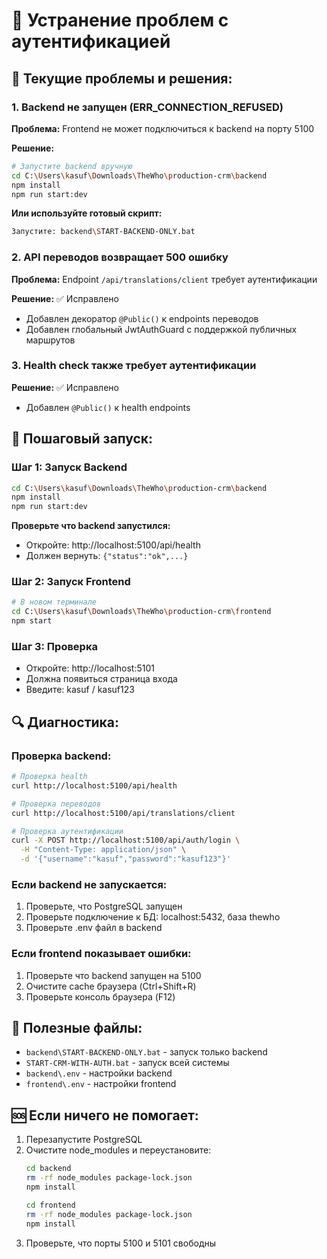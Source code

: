# 🔧 Устранение проблем с аутентификацией

## 🚨 Текущие проблемы и решения:

### 1. Backend не запущен (ERR_CONNECTION_REFUSED)

**Проблема:** Frontend не может подключиться к backend на порту 5100

**Решение:**
```bash
# Запустите backend вручную
cd C:\Users\kasuf\Downloads\TheWho\production-crm\backend
npm install
npm run start:dev
```

**Или используйте готовый скрипт:**
```bash
Запустите: backend\START-BACKEND-ONLY.bat
```

### 2. API переводов возвращает 500 ошибку

**Проблема:** Endpoint `/api/translations/client` требует аутентификации

**Решение:** ✅ Исправлено
- Добавлен декоратор `@Public()` к endpoints переводов
- Добавлен глобальный JwtAuthGuard с поддержкой публичных маршрутов

### 3. Health check также требует аутентификации

**Решение:** ✅ Исправлено
- Добавлен `@Public()` к health endpoints

## 🚀 Пошаговый запуск:

### Шаг 1: Запуск Backend
```bash
cd C:\Users\kasuf\Downloads\TheWho\production-crm\backend
npm install
npm run start:dev
```

**Проверьте что backend запустился:**
- Откройте: http://localhost:5100/api/health
- Должен вернуть: `{"status":"ok",...}`

### Шаг 2: Запуск Frontend
```bash
# В новом терминале
cd C:\Users\kasuf\Downloads\TheWho\production-crm\frontend
npm start
```

### Шаг 3: Проверка
- Откройте: http://localhost:5101
- Должна появиться страница входа
- Введите: kasuf / kasuf123

## 🔍 Диагностика:

### Проверка backend:
```bash
# Проверка health
curl http://localhost:5100/api/health

# Проверка переводов
curl http://localhost:5100/api/translations/client

# Проверка аутентификации
curl -X POST http://localhost:5100/api/auth/login \
  -H "Content-Type: application/json" \
  -d '{"username":"kasuf","password":"kasuf123"}'
```

### Если backend не запускается:
1. Проверьте, что PostgreSQL запущен
2. Проверьте подключение к БД: localhost:5432, база thewho
3. Проверьте .env файл в backend

### Если frontend показывает ошибки:
1. Проверьте что backend запущен на 5100
2. Очистите cache браузера (Ctrl+Shift+R)
3. Проверьте консоль браузера (F12)

## 📁 Полезные файлы:

- `backend\START-BACKEND-ONLY.bat` - запуск только backend
- `START-CRM-WITH-AUTH.bat` - запуск всей системы
- `backend\.env` - настройки backend
- `frontend\.env` - настройки frontend

## 🆘 Если ничего не помогает:

1. Перезапустите PostgreSQL
2. Очистите node_modules и переустановите:
   ```bash
   cd backend
   rm -rf node_modules package-lock.json
   npm install
   
   cd frontend  
   rm -rf node_modules package-lock.json
   npm install
   ```
3. Проверьте, что порты 5100 и 5101 свободны
